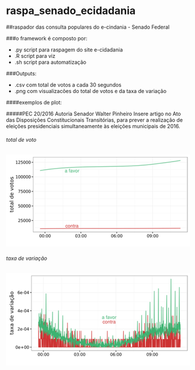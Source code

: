 # raspa_senado_ecidadania

##raspador das consulta populares do e-cindania - Senado Federal

###o framework é composto por:
  * .py script para raspagem do site e-cidadania
  * .R script para viz
  * .sh script para automatização

###Outputs:
  * .csv com total de votos a cada 30 segundos
  * .png com visualizacões do total de votos e da taxa de variação

####exemplos de plot:

#####PEC 20/2016 Autoria Senador Walter Pinheiro
Insere artigo no Ato das Disposições Constitucionais Transitórias, para prever a realização de eleições presidenciais simultaneamente às eleições municipais de 2016.

###### total de voto
![alt text](https://github.com/joaomeirelles/raspa_senado_ecidadania/blob/master/overview.png "Logo Title Text 1")

###### taxa de variação
![alt text](https://github.com/joaomeirelles/raspa_senado_ecidadania/blob/master/variacao.png "Logo Title Text 1")


